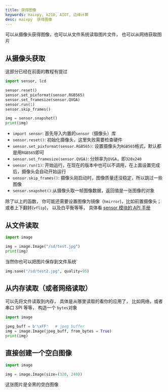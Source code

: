 ```yaml
---
title: 获得图像
keywords: maixpy, k210, AIOT, 边缘计算
desc: maixpy  获得图像
---
```



可以从摄像头获得图像，也可以从文件系统读取图片文件， 也可以从网络获取图片

## 从摄像头获取


这部分已经在前面的教程有提过

``` python
import sensor, lcd

sensor.reset()
sensor.set_pixformat(sensor.RGB565)
sensor.set_framesize(sensor.QVGA)
sensor.run(1)
sensor.skip_frames()

img = sensor.snapshot()
print(img)
```

* `import sensor`: 首先导入内置的`sensor`（摄像头）库
* `sensor.reset()`: 初始化摄像头，这里失败需要检查硬件
* `sensor.set_pixformat(sensor.RGB565)`: 设置摄像头为`RGB565`格式，默认都是用`RGB565`即可
* `sensor.set_framesize(sensor.QVGA)`: 分辨率为`QVGA`，即`320x240`
* `sensor.run(1)`: 开始运行，在现在的版本中也可以不调用，在上面设置完成后，摄像头会自动开始运行
* `sensor.skip_frames()`: 摄像头刚启动时，图像质量还没稳定，所以跳过一些图像
* `sensor.snapshot()`:从摄像头取一帧图像数据，返回值是一张图像的对象

除了以上的函数， 你可能还需要设置图像为镜像（`hmirror`)，比如前置摄像头； 或者上下翻转(`vflip`)， 以及白平衡等等， 具体看 [sensor 模块的 API 手册](./../../../api_reference/machine_vision/sensor.md)


## 从文件读取

```python
import image

img = image.Image("/sd/test.jpg")
print(img)
```

当然你也可以把图片保存到文件系统`
```python
img.save("/sd/test2.jpg", quality=95)
```


## 从内存读取（或者网络读取）

可以先将文件读取到内存， 具体是从哪里读取的看你的应用了， 比如网络，或者串口 SPI 等等， 
构造一个 `bytes`对象

```python
import image

jpeg_buff = b'\xFF'   # jpeg buffer
img = image.Image(jpeg_buff, from_bytes = True)
print(img)
```

## 直接创建一个空白图像

```python
import image

img = image.Image(size=(320, 240))
```

这张图片是全黑的空白图像



